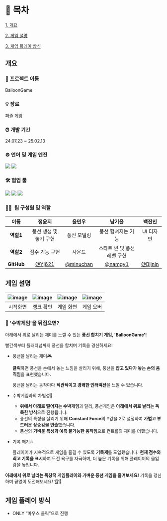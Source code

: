 # 📄 목차

[1. 개요](#개요)

[2. 게임 설명](#게임-설명)

[3. 게임 플레이 방식](#게임-플레이-방식)

## 개요


### 📌 프로젝트 이름

BalloonGame

### 💡 장르

퍼즐 게임

### ⏰ 개발 기간

24.07.23 ~ 25.02.13

### ⚙️ **언어 및 게임 엔진**

<img src="https://img.shields.io/badge/Unity-100000?style=for-the-badge&logo=unity&logoColor=white">
<img src="https://img.shields.io/badge/C%23-239120?style=for-the-badge&logo=c-sharp&logoColor=white">

### 🛠️ **협업 툴**

<img src="https://img.shields.io/badge/Notion-000000?style=for-the-badge&logo=notion&logoColor=white">

<img src="https://img.shields.io/badge/Discord-7289DA?style=for-the-badge&logo=discord&logoColor=white">

<img src="https://img.shields.io/badge/GitHub-100000?style=for-the-badge&logo=github&logoColor=white">

### 👩‍💻  **팀 구성원 및 역할**

| **이름** | 정윤지 | 윤민우 | 남기윤 | 백진인 |
| :---: | :---: | :---: | :---: | :---: |
| **역할1** | 풍선 생성 및 놓기 구현 | 풍선 모델링 | 풍선 합쳐지는 기능 | UI 디자인 |
| **역할2** | 점수 기능 구현 | 사운드 | 스타트 씬 및 풍선 레벨 구현 |  |
| **GitHub** | [@Yj621](https://github.com/Yj621) | [@minuchan](https://github.com/minuchan) | [@namgy1](https://github.com/namgy1) | [@Bjinin](https://github.com/Bjinin) |

## 게임 설명
|![image](https://github.com/user-attachments/assets/491d3195-d2d1-4892-b562-1683a9d0915a)|![image](https://github.com/user-attachments/assets/910934c5-02e4-443c-9ae6-e6ed64e42c73)|![image](https://github.com/user-attachments/assets/bed07659-57da-42c8-a247-e994a40ea500)|![image](https://github.com/user-attachments/assets/6c11daf2-d842-4c4f-b36f-b0fb8cd039b1)
| :---: | :---: | :---: | :---: |
| 시작화면 | 랭크 확인 | 게임 화면 | 게임 오버 |

### 🎈 **'수박게임'을 뒤집으면?**

아래에서 위로 날리는 재미를 느낄 수 있는 **풍선 합치기 게임, 'BalloonGame'!**

빨간색부터 플래티넘까지 풍선을 합치며 기록을 경신하세요!

- 풍선을 날리는 재미🎮
    
    **클릭**하면 풍선을 손에서 놓는 느낌을 살리기 위해, 풍선을 **잡고 있다가 놓는 손의 움직임**을 표현했습니다.
    
    풍선을 날리는 동작마다 **직관적이고 경쾌한 인터랙션**을 느낄 수 있습니다.
    
- 수박게임과의 차별성🎈
    - **위에서 아래로 떨어지는 수박게임**과 달리, 풍선게임은 **아래에서 위로 날리는 독특한 방식**으로 진행됩니다.
    - 풍선의 특성을 살리기 위해 **Constant Force**의 Y값을 2로 설정하여 **가볍고 부드러운 상승감을 연출**했습니다.
    - 풍선의 **가벼운 특성과 예측 불가능한 움직임**으로 컨트롤의 재미를 더했습니다.
    
- 기록 깨기💥

  플레이어가 지속적으로 게임을 즐길 수 있도록 **기록제**를 도입했습니다.
  **현재 점수와 최고 기록을 표시**하여 도전 욕구를 자극하며, 더 높은 기록을 위해 플레이어의 몰입감을 높입니다.
    

**아래에서 위로 날리는 독창적 게임플레이와 가벼운 풍선 게임을 즐겨보세요!**
기록을 갱신하며 끝없이 도전해보세요! 🏆🎈


## 게임 플레이 방식

- ONLY “마우스 클릭”으로 진행
